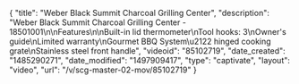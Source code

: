 {
    "title": "Weber Black Summit Charcoal Grilling Center",
    "description": "Weber Black Summit Charcoal Grilling Center - 18501001\n\nFeatures\n\nBuilt-in lid thermometer\nTool hooks: 3\nOwner's guide\nLimited warranty\nGourmet BBQ System\u2122 hinged cooking grate\nStainless steel front handle",
    "videoid": "85102719",
    "date_created": "1485290271",
    "date_modified": "1497909417",
    "type": "captivate",
    "layout": "video",
    "url": "\/v\/scg-master-02-mov\/85102719"
}
